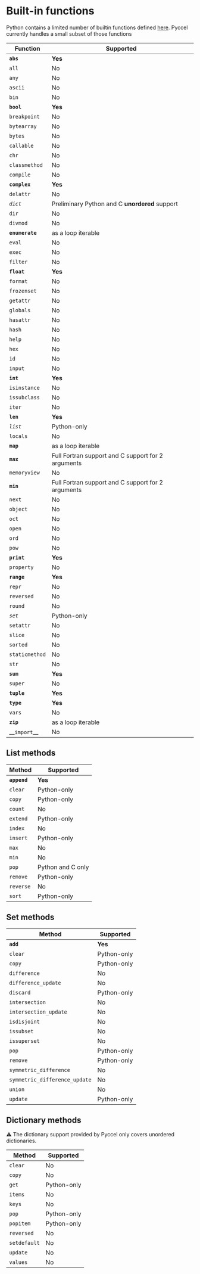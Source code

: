 # Built-in functions

Python contains a limited number of builtin functions defined [here](https://docs.python.org/3/library/functions.html). Pyccel currently handles a small subset of those functions

| Function | Supported |
|----------|-----------|
| **`abs`** | **Yes** |
| `all` | No |
| `any` | No |
| `ascii` | No |
| `bin` | No |
| **`bool`** | **Yes** |
| `breakpoint` | No |
| `bytearray` | No |
| `bytes` | No |
| `callable` | No |
| `chr` | No |
| `classmethod` | No |
| `compile` | No |
| **`complex`** | **Yes** |
| `delattr` | No |
| *`dict`* | Preliminary Python and C **unordered** support |
| `dir` | No |
| `divmod` | No |
| **`enumerate`** | as a loop iterable |
| `eval` | No |
| `exec` | No |
| `filter` | No |
| **`float`** | **Yes** |
| `format` | No |
| `frozenset` | No |
| `getattr` | No |
| `globals` | No |
| `hasattr` | No |
| `hash` | No |
| `help` | No |
| `hex` | No |
| `id` | No |
| `input` | No |
| **`int`** | **Yes** |
| `isinstance` | No |
| `issubclass` | No |
| `iter` | No |
| **`len`** | **Yes** |
| *`list`* | Python-only |
| `locals` | No |
| **`map`** | as a loop iterable |
| **`max`** | Full Fortran support and C support for 2 arguments |
| `memoryview` | No |
| **`min`** | Full Fortran support and C support for 2 arguments |
| `next` | No |
| `object` | No |
| `oct` | No |
| `open` | No |
| `ord` | No |
| `pow` | No |
| **`print`** | **Yes** |
| `property` | No |
| **`range`** | **Yes** |
| `repr` | No |
| `reversed` | No |
| `round` | No |
| *`set`* | Python-only |
| `setattr` | No  |
| `slice` | No |
| `sorted` | No |
| `staticmethod` | No |
| `str` | No |
| **`sum`** | **Yes** |
| `super` | No |
| **`tuple`** | **Yes** |
| **`type`** | **Yes** |
| `vars` | No |
| **`zip`** | as a loop iterable |
| \_\_`import`\_\_ | No

## List methods

| Method | Supported |
|----------|-----------|
| **`append`** | **Yes** |
| `clear` | Python-only |
| `copy` | Python-only |
| `count` | No |
| `extend` | Python-only |
| `index` | No |
| `insert` | Python-only |
| `max` | No |
| `min` | No |
| `pop` | Python and C only |
| `remove` | Python-only |
| `reverse` | No |
| `sort` | Python-only |

## Set methods

| Method | Supported |
|----------|-----------|
| **`add`** | **Yes** |
| `clear` | Python-only |
| `copy` | Python-only |
| `difference` | No |
| `difference_update` | No |
| `discard` | Python-only |
| `intersection` | No |
| `intersection_update` | No |
| `isdisjoint` | No |
| `issubset` | No |
| `issuperset` | No |
| `pop` | Python-only |
| `remove` | Python-only |
| `symmetric_difference` | No |
| `symmetric_difference_update` | No |
| `union` | No |
| `update` | Python-only |

## Dictionary methods

:warning: The dictionary support provided by Pyccel only covers unordered dictionaries.

| Method | Supported |
|----------|-----------|
| `clear` | No |
| `copy` | No |
| `get` | Python-only |
| `items` | No |
| `keys` | No |
| `pop` | Python-only |
| `popitem` | Python-only |
| `reversed` | No |
| `setdefault` | No |
| `update` | No |
| `values` | No |

